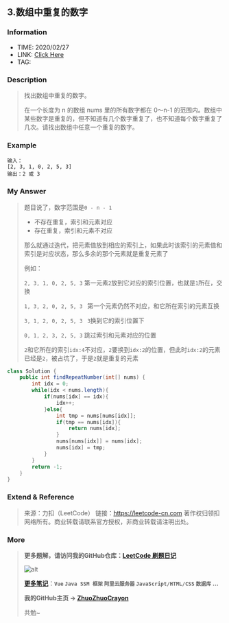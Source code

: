 ## 3.数组中重复的数字

### Information

* TIME: 2020/02/27
* LINK: [Click Here](https://leetcode-cn.com/problems/shu-zu-zhong-zhong-fu-de-shu-zi-lcof/)
* TAG: 

### Description

> 找出数组中重复的数字。
>
>
> 在一个长度为 n 的数组 nums 里的所有数字都在 0～n-1 的范围内。数组中某些数字是重复的，但不知道有几个数字重复了，也不知道每个数字重复了几次。请找出数组中任意一个重复的数字。
>

### Example

```text
输入：
[2, 3, 1, 0, 2, 5, 3]
输出：2 或 3 
```

### My Answer

> 题目说了，数字范围是`0 - n - 1`
>
> * 不存在重复，索引和元素对应
> * 存在重复，索引和元素不对应
>
> 那么就通过迭代，把元素值放到相应的索引上，如果此时该索引的元素值和索引是对应状态，那么多余的那个元素就是重复元素了
>
> 例如：
>
> `2, 3, 1, 0, 2, 5, 3`  第一元素`2`放到它对应的索引位置，也就是`1`所在，交换
>
> `1, 3, 2, 0, 2, 5, 3 ` 第一个元素仍然不对应，和它所在索引的元素互换
>
> `3, 1, 2, 0, 2, 5, 3 `  `3`换到它的索引位置下
>
> `0, 1, 2, 3, 2, 5, 3`  跳过索引和元素对应的位置
>
> `2`和它所在的索引`idx:4`不对应，`2`要换到`idx:2`的位置，但此时`idx:2`的元素已经是`2`，被占坑了，于是`2`就是重复的元素

```java
class Solution {
    public int findRepeatNumber(int[] nums) {
        int idx = 0;
        while(idx < nums.length){
            if(nums[idx] == idx){
                idx++;
            }else{
                int tmp = nums[nums[idx]];
                if(tmp == nums[idx]){
                    return nums[idx];
                }
                nums[nums[idx]] = nums[idx];
                nums[idx] = tmp;
            }
        }
        return -1;
    }
}
```

### Extend & Reference

> 来源：力扣（LeetCode）
> 链接：https://leetcode-cn.com
> 著作权归领扣网络所有。商业转载请联系官方授权，非商业转载请注明出处。

### More

> **更多题解，请访问我的GitHub仓库：[LeetCode 刷题日记](https://github.com/ZhuoZhuoCrayon/my-Nodes/blob/master/Daily/README_2020.md)**
>
> ![alt](https://raw.githubusercontent.com/ZhuoZhuoCrayon/my-Nodes/master/Daily/img/mynode.png)
>
> [**更多笔记**](https://github.com/ZhuoZhuoCrayon/my-Nodes)：**`Vue` `Java SSM 框架` `阿里云服务器` `JavaScript/HTML/CSS`   `数据库` ...**
>
> **我的GitHub主页 -> [ZhuoZhuoCrayon](https://github.com/ZhuoZhuoCrayon)**
>
> 共勉~

